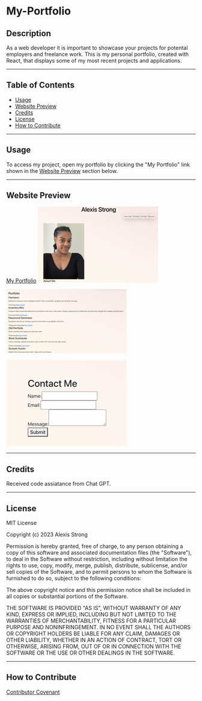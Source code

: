# **My-Portfolio**

## **Description**
As a web developer it is important to showcase your projects for potental employers and freelance work. This is my personal portfolio, created with React, that displays some of my most recent projects and applications. 

- - - -
## **Table of Contents**
- [Usage](#usage)
- [Website Preview](#website-preview)
- [Credits](#credits)
- [License](#license)
- [How to Contribute](#how-to-contribute)
- - - -
## **Usage**
To access my project, open my portfolio by clicking the "My Portfolio" link shown in the [Website Preview](#website-preview)<a name="website_preview"></a> section below.
- - - -
## **Website Preview**
[My Portfolio](https://alexisstrong11.github.io/My-Portfolio/) ![Preview of portfolio](./src/images/home.png)

![Preview of portfolio](./src/images/portfolioshot.png)

![Preview of portfolio](./src/images/contactme.png)
- - - - 
## **Credits**
Received code assiatance from Chat GPT. 
- - - - 
## **License**
MIT License

Copyright (c) 2023 Alexis Strong

Permission is hereby granted, free of charge, to any person obtaining a copy
of this software and associated documentation files (the "Software"), to deal
in the Software without restriction, including without limitation the rights
to use, copy, modify, merge, publish, distribute, sublicense, and/or sell
copies of the Software, and to permit persons to whom the Software is
furnished to do so, subject to the following conditions:

The above copyright notice and this permission notice shall be included in all
copies or substantial portions of the Software.

THE SOFTWARE IS PROVIDED "AS IS", WITHOUT WARRANTY OF ANY KIND, EXPRESS OR
IMPLIED, INCLUDING BUT NOT LIMITED TO THE WARRANTIES OF MERCHANTABILITY,
FITNESS FOR A PARTICULAR PURPOSE AND NONINFRINGEMENT. IN NO EVENT SHALL THE
AUTHORS OR COPYRIGHT HOLDERS BE LIABLE FOR ANY CLAIM, DAMAGES OR OTHER
LIABILITY, WHETHER IN AN ACTION OF CONTRACT, TORT OR OTHERWISE, ARISING FROM,
OUT OF OR IN CONNECTION WITH THE SOFTWARE OR THE USE OR OTHER DEALINGS IN THE
SOFTWARE.
- - - - 
## **How to Contribute**
[Contributor Covenant](https://www.contributor-covenant.org/)